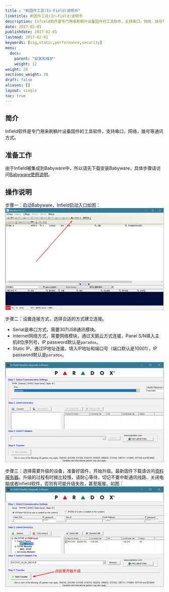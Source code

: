 ```yaml
---
title : "刷固件工具(In-Field)说明书"
linktitle: 刷固件工具(In-Field)说明书
description: Infield软件是专门用来刷枫叶设备固件的工具软件，支持串口，网络，拨号等通讯方式。
date: 2017-02-01
publishdate: 2017-02-01
lastmod: 2017-02-01
keywords: [ssg,static,performance,security]
menu:
  docs:
    parent: "安装和维护"
    weight: 12
weight: 20
sections_weight: 30
draft: false
aliases: []
layout: single
toc: true
---
```


## 简介

Infield软件是专门用来刷枫叶设备固件的工具软件，支持串口，网络，拨号等通讯方式。

## 准备工作

由于Infield被集成到Babyware中，所以请先下载安装Babyware，具体步骤请访问[Babyware使用说明](../babyware/#安装软件)。

## 操作说明

步骤一：启动Babyware，Infield启动入口如图：
![启动软件](images/infield-start.png)

步骤二：设置连接方式，选择合适的方式建立连接。

- Serial是串口方式，需要307USB通讯模块。
- Internet网络方式，需要网络模块，通过天鹅云方式连接，Panel S/N填入主机8位序列号，IP password默认是`paradox`。
- Static IP，通过IP地址连接，填入IP地址和端口号（端口默认是10001），IP password默认是`paradox`。

![设置通讯方式](images/infield-setting.png)

步骤三：选择需要升级的设备，准备好固件，开始升级。最新固件下载请访问[资料服务器](http://support.senboll.com:8888/)。升级的过程有时候比较慢，请耐心等待，切记不要中断通讯线路、关闭电脑或者Infield软件，否则有可能升级失败，甚至报废。如图：
![开始升级](images/infield-start-update.png)
